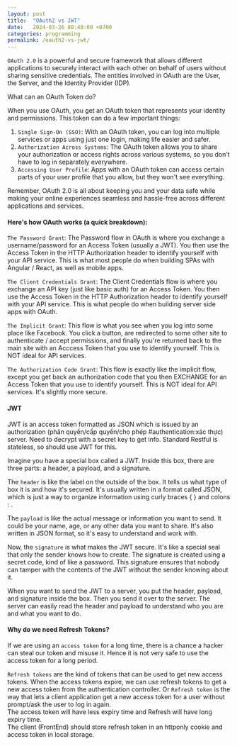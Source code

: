 ```yaml
---
layout: post
title:  "OAuth2 vs JWT"
date:   2024-03-26 08:40:00 +0700
categories: programming
permalink: /oauth2-vs-jwt/
---
```

`OAuth 2.0` is a powerful and secure framework that allows different applications to securely interact with each other on behalf of users without sharing sensitive credentials.
The entities involved in OAuth are the User, the Server, and the Identity Provider (IDP).

What can an OAuth Token do?

When you use OAuth, you get an OAuth token that represents your identity and permissions. This token can do a few important things:

1. `Single Sign-On (SSO)`: With an OAuth token, you can log into multiple services or apps using just one login, making life easier and safer.
2. `Authorization Across Systems`: The OAuth token allows you to share your authorization or access rights across various systems, so you don't have to log in separately everywhere.
3. `Accessing User Profile`: Apps with an OAuth token can access certain parts of your user profile that you allow, but they won't see everything.
   
Remember, OAuth 2.0 is all about keeping you and your data safe while making your online experiences seamless and hassle-free across different applications and services.

#### Here's how OAuth works (a quick breakdown):
`The Password Grant`: The Password flow in OAuth is where you exchange a username/password for an Access Token (usually a JWT). You then use the Access Token in the HTTP Authorization header to identify yourself with your API service. This is what most people do when building SPAs with Angular / React, as well as mobile apps.

`The Client Credentials Grant`: The Client Credentials flow is where you exchange an API key (just like basic auth) for an Access Token. You then use the Access Token in the HTTP Authorization header to identify yourself with your API service. This is what people do when building server side apps with OAuth.

`The Implicit Grant`: This flow is what you see when you log into some place like Facebook. You click a button, are redirected to some other site to authenticate / accept permissions, and finally you're returned back to the main site with an Acccess Token that you use to identify yourself. This is NOT ideal for API services.

`The Authorization Code Grant`: This flow is exactly like the implicit flow, except you get back an authorization code that you then EXCHANGE for an Access Token that you use to identify yourself. This is NOT ideal for API services. It's slightly more secure.

#### JWT
JWT is an access token formatted as JSON which is issued by an authorization (phân quyền/cấp quyền/cho phép #authentication:xác thực) server. Need to decrypt with a secret key to get info.
Standard Restful is stateless, so should use JWT for this.

Imagine you have a special box called a JWT. Inside this box, there are three parts: a header, a payload, and a signature.

The `header` is like the label on the outside of the box. It tells us what type of box it is and how it's secured. It's usually written in a format called JSON, which is just a way to organize information using curly braces { } and colons : .

The `payload` is like the actual message or information you want to send. It could be your name, age, or any other data you want to share. It's also written in JSON format, so it's easy to understand and work with.

Now, the `signature` is what makes the JWT secure. It's like a special seal that only the sender knows how to create. The signature is created using a secret code, kind of like a password. This signature ensures that nobody can tamper with the contents of the JWT without the sender knowing about it.

When you want to send the JWT to a server, you put the header, payload, and signature inside the box. Then you send it over to the server. The server can easily read the header and payload to understand who you are and what you want to do.

#### Why do we need Refresh Tokens?
If we are using an `access token` for a long time, there is a chance a hacker can steal our token and misuse it. Hence it is not very safe to use the access token for a long period.

`Refresh tokens` are the kind of tokens that can be used to get new access tokens. When the access tokens expire, we can use refresh tokens to get a new access token from the authentication controller. Or   `Refresh token` is the way that lets a client application get a new access token for a user without prompt/ask the user to log in again.  
The access token will have less expiry time and Refresh will have long expiry time.  
The client (FrontEnd) should store refresh token in an httponly cookie and access token in local storage.